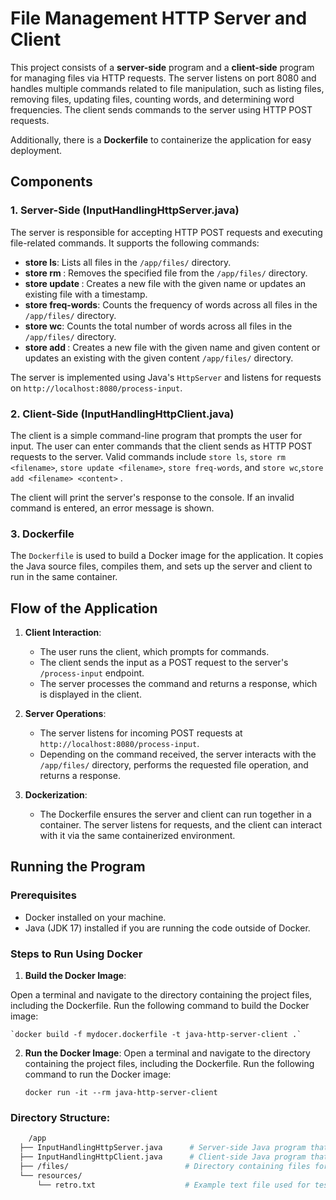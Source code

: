 # File Management HTTP Server and Client

This project consists of a **server-side** program and a **client-side** program for managing files via HTTP requests. The server listens on port 8080 and handles multiple commands related to file manipulation, such as listing files, removing files, updating files, counting words, and determining word frequencies. The client sends commands to the server using HTTP POST requests.

Additionally, there is a **Dockerfile** to containerize the application for easy deployment.

## Components

### 1. **Server-Side (InputHandlingHttpServer.java)**

The server is responsible for accepting HTTP POST requests and executing file-related commands. It supports the following commands:

- **store ls**: Lists all files in the `/app/files/` directory.
- **store rm <filename>**: Removes the specified file from the `/app/files/` directory.
- **store update <filename>**: Creates a new file with the given name or updates an existing file with a timestamp.
- **store freq-words**: Counts the frequency of words across all files in the `/app/files/` directory.
- **store wc**: Counts the total number of words across all files in the `/app/files/` directory.
- **store add <filename> <content>**: Creates a new file with the given name and given content or updates an existing with the given content `/app/files/` directory.

The server is implemented using Java's `HttpServer` and listens for requests on `http://localhost:8080/process-input`.

### 2. **Client-Side (InputHandlingHttpClient.java)**

The client is a simple command-line program that prompts the user for input. The user can enter commands that the client sends as HTTP POST requests to the server. Valid commands include `store ls`, `store rm <filename>`, `store update <filename>`, `store freq-words`, and `store wc`,`store add <filename> <content>` .

The client will print the server's response to the console. If an invalid command is entered, an error message is shown.

### 3. **Dockerfile**

The `Dockerfile` is used to build a Docker image for the application. It copies the Java source files, compiles them, and sets up the server and client to run in the same container.

## Flow of the Application

1. **Client Interaction**: 
   - The user runs the client, which prompts for commands.
   - The client sends the input as a POST request to the server's `/process-input` endpoint.
   - The server processes the command and returns a response, which is displayed in the client.

2. **Server Operations**:
   - The server listens for incoming POST requests at `http://localhost:8080/process-input`.
   - Depending on the command received, the server interacts with the `/app/files/` directory, performs the requested file operation, and returns a response.

3. **Dockerization**:
   - The Dockerfile ensures the server and client can run together in a container. The server listens for requests, and the client can interact with it via the same containerized environment.

## Running the Program

### Prerequisites

- Docker installed on your machine.
- Java (JDK 17) installed if you are running the code outside of Docker.

### Steps to Run Using Docker

1. **Build the Docker Image**:

  Open a terminal and navigate to the directory containing the project files, including the Dockerfile. Run the following command to build the Docker image:
   
    `docker build -f mydocer.dockerfile -t java-http-server-client .`

2. **Run the Docker Image**:
   Open a terminal and navigate to the directory containing the project files, including the Dockerfile. Run the following command to run the Docker image:

   `docker run -it --rm java-http-server-client`


### Directory Structure:
```bash
    /app
  ├── InputHandlingHttpServer.java      # Server-side Java program that handles file management commands.
  ├── InputHandlingHttpClient.java      # Client-side Java program that sends commands to the server.
  ├── /files/                          # Directory containing files for manipulation (e.g., for storing, reading).
  └── resources/
      └── retro.txt                    # Example text file used for testing word frequency commands.

